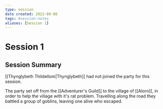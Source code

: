 ```yaml
---
type: session
date created: 2022-09-08
tags: #session-notes
aliases: [Session 1]
---
```

# Session 1
## Session Summary
[[Thynglybeth Thildellom|Thynglybeth]] had not joined the party for this session.

The party set off from the [[Adventurer's Guild]] to the village of [[Alorn]], in order to help the village with it's rat problem. Travelling along the road they battled a group of goblins, leaving one alive who escaped.